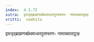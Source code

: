 ```yaml
---
index:  4.3.72
sutra:  द्व्यजृद्ब्राह्मणर्क्प्रथमाध्वरपुरश्चरण- नामाख्याताट्ठक्
vritti:  samhita 
---
```


द्व्यजृद्ब्राह्मणर्क्प्रथमाध्वरपुरश्चरण- नामाख्याताट्ठक्

